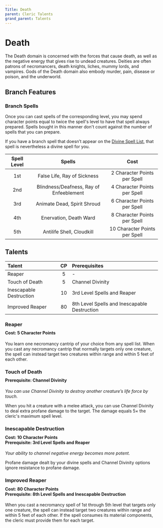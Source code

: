 ```yaml
---
Title: Death
parent: Cleric Talents
grand_parent: Talents
---
```

 
# Death
The Death domain is concerned with the forces that cause death, as well as the negative energy that gives rise to undead creatures. Deities are often patrons of necromancers, death knights, liches, mummy lords, and vampires. Gods of the Death domain also embody murder, pain, disease or poison, and the underworld.

## Branch Features
 
### Branch Spells
Once you can cast spells of the corresponding level, you may spend character points equal to twice the spell's level to have that spell always prepared. Spells bought in this manner don't count against the number of spells that you can prepare.
 
If you have a branch spell that doesn’t appear on the [Divine Spell List](https://stormchaserroleplaying.com/stormchaserRPG/Spells/Lists/Divine/), that spell is nevertheless a divine spell for you.
 
| Spell Level | Spells | Cost |
|:-----------:|:------:|:----:|
| 1st | False Life, Ray of Sickness | 2 Character Points per Spell |
| 2nd | Blindness/Deafness, Ray of Enfeeblement | 4 Character Points per Spell |
| 3rd | Animate Dead, Spirit Shroud | 6 Character Points per Spell |
| 4th | Enervation, Death Ward | 8 Character Points per Spell |
| 5th | Antilife Shell, Cloudkill | 10 Character Points per Spell |

## Talents
 
| Talent | CP | Prerequisites |
|:-------|:--:|:--------------|
| Reaper                  | 5  | - |  
| Touch of Death          | 5  | Channel Divinity |  
| Inescapable Destruction | 10 | 3rd Level Spells and Reaper  |  
| Improved Reaper         | 80 | 8th Level Spells and Inescapable Destruction |  

### Reaper
 
<div style="margin-top:-10px;"></div>
 
#### **Cost:** 5 Character Points
You learn one necromancy cantrip of your choice from any spell list. When you cast any necromancy cantrip that normally targets only one creature, the spell can instead target two creatures within range and within 5 feet of each other.

### Touch of Death

<div style="margin-top:-10px;"></div>
 
#### **Prerequisite:** Channel Divinity
*You can use Channel Divinity to destroy another creature’s life force by touch.*

When you hit a creature with a melee attack, you can use Channel Divinity to deal extra profane damage to the target. The damage equals 5× the cleric's maximum spell level.

### Inescapable Destruction
 
<div style="margin-top:-10px;"></div>
 
#### **Cost:** 10 Character Points<br>**Prerequisite:** 3rd Level Spells and Reaper
*Your ability to channel negative energy becomes more potent.* 

Profane damage dealt by your divine spells and Channel Divinity options ignore resistance to profane damage.

### Improved Reaper
 
<div style="margin-top:-10px;"></div>
 
#### **Cost:** 80 Character Points<br>**Prerequisite:** 8th Level Spells and Inescapable Destruction
When you cast a necromancy spell of 1st through 5th level that targets only one creature, the spell can instead target two creatures within range and within 5 feet of each other. If the spell consumes its material components, the cleric must provide them for each target.
